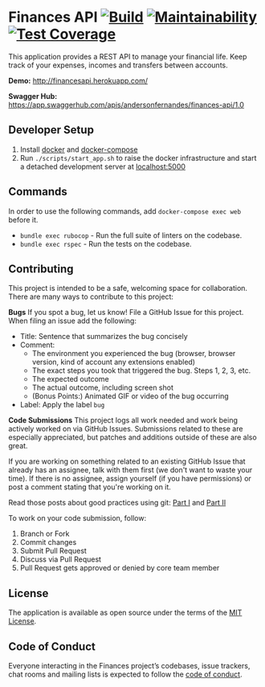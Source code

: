 # Finances API [![Build](https://circleci.com/gh/andersonfernandes/finances-api.svg?style=shield)](https://circleci.com/gh/andersonfernandes/finances-api) [![Maintainability](https://api.codeclimate.com/v1/badges/88419b2509fcfa371c8c/maintainability)](https://codeclimate.com/github/andersonfernandes/finances-api/maintainability)  [![Test Coverage](https://api.codeclimate.com/v1/badges/88419b2509fcfa371c8c/test_coverage)](https://codeclimate.com/github/andersonfernandes/finances-api/test_coverage)

This application provides a REST API to manage your financial life. Keep track of your expenses, incomes and transfers between accounts.

**Demo:** http://financesapi.herokuapp.com/

**Swagger Hub:** https://app.swaggerhub.com/apis/andersonfernandes/finances-api/1.0

## Developer Setup

1. Install [docker](https://www.docker.com/) and [docker-compose](https://docs.docker.com/compose/)
2. Run `./scripts/start_app.sh` to raise the docker infrastructure and start a detached development server at [localhost:5000](http://localhost:5000)

## Commands

In order to use the following commands, add `docker-compose exec web` before it.

- `bundle exec rubocop` - Run the full suite of linters on the codebase.
- `bundle exec rspec` - Run the tests on the codebase.

## Contributing

This project is intended to be a safe, welcoming space for collaboration.
There are many ways to contribute to this project:

**Bugs**
If you spot a bug, let us know! File a GitHub Issue for this project. When filing an issue add the following:

- Title: Sentence that summarizes the bug concisely
- Comment:
    - The environment you experienced the bug (browser, browser version, kind of account any extensions enabled)
    - The exact steps you took that triggered the bug. Steps 1, 2, 3, etc.
    - The expected outcome
    - The actual outcome, including screen shot
    - (Bonus Points:) Animated GIF or video of the bug occurring
- Label: Apply the label `bug`

**Code Submissions**
This project logs all work needed and work being actively worked on via GitHub Issues. Submissions related to these are especially appreciated, but patches and additions outside of these are also great.

If you are working on something related to an existing GitHub Issue that already has an assignee, talk with them first (we don't want to waste your time). If there is no assignee, assign yourself (if you have permissions) or post a comment stating that you're working on it.

Read those posts about good practices using git: [Part I](https://medium.com/stantmob/good-practices-using-github-part-i-7ab1985751eb) and [Part II](https://medium.com/stantmob/good-practices-using-github-part-ii-baf416811c9d)

To work on your code submission, follow:

1. Branch or Fork
2. Commit changes
3. Submit Pull Request
4. Discuss via Pull Request
5. Pull Request gets approved or denied by core team member

## License

The application is available as open source under the terms of the [MIT License](https://opensource.org/licenses/MIT).

## Code of Conduct

Everyone interacting in the Finances project’s codebases, issue trackers, chat rooms and mailing lists is expected to follow the [code of conduct](CODE_OF_CONDUCT.md).
